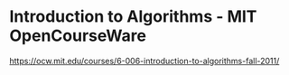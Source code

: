 # Introduction to Algorithms - MIT OpenCourseWare

https://ocw.mit.edu/courses/6-006-introduction-to-algorithms-fall-2011/

